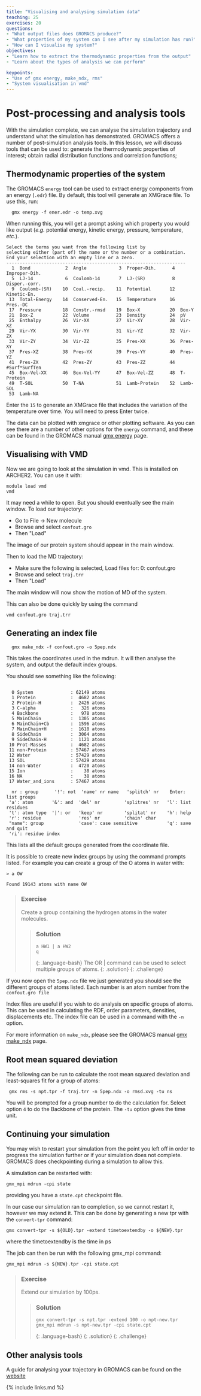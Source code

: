 ```yaml
---
title: "Visualising and analysing simulation data"
teaching: 25
exercises: 20
questions:
- "What output files does GROMACS produce?"
- "What properties of my system can I see after my simulation has run?"
- "How can I visualise my system?"
objectives:
- "Learn how to extract the thermodynamic properties from the output"
- "Learn about the types of analysis we can perform"

keypoints:
- "Use of gmx energy, make_ndx, rms"
- "System visualisation in vmd"
---
```


Post-processing and analysis tools
==================================

With the simulation complete, we can analyse the simulation trajectory and 
understand what the simulation has demonstrated. GROMACS offers a number of 
post-simulation analysis tools. In this lesson, we will discuss tools that 
can be used to: generate the thermodynamic properties of interest; obtain 
radial distribution functions and correlation functions; 

Thermodynamic properties of the system
--------------------------------------

The GROMACS ``energy`` tool can be used to extract energy components from an 
energy (``.edr``) file. By default, this tool will generate an XMGrace file. 
To use this, run:

```
  gmx energy -f ener.edr -o temp.xvg
```

When running this, you will get a prompt asking which property you would like 
output (*e.g.* potential energy, kinetic energy, pressure, temperature, 
*etc.*). 

```
Select the terms you want from the following list by
selecting either (part of) the name or the number or a combination.
End your selection with an empty line or a zero.
-------------------------------------------------------------------
  1  Bond             2  Angle            3  Proper-Dih.      4  Improper-Dih. 
  5  LJ-14            6  Coulomb-14       7  LJ-(SR)          8  Disper.-corr. 
  9  Coulomb-(SR)    10  Coul.-recip.    11  Potential       12  Kinetic-En.   
 13  Total-Energy    14  Conserved-En.   15  Temperature     16  Pres.-DC      
 17  Pressure        18  Constr.-rmsd    19  Box-X           20  Box-Y         
 21  Box-Z           22  Volume          23  Density         24  pV            
 25  Enthalpy        26  Vir-XX          27  Vir-XY          28  Vir-XZ        
 29  Vir-YX          30  Vir-YY          31  Vir-YZ          32  Vir-ZX        
 33  Vir-ZY          34  Vir-ZZ          35  Pres-XX         36  Pres-XY       
 37  Pres-XZ         38  Pres-YX         39  Pres-YY         40  Pres-YZ       
 41  Pres-ZX         42  Pres-ZY         43  Pres-ZZ         44  #Surf*SurfTen 
 45  Box-Vel-XX      46  Box-Vel-YY      47  Box-Vel-ZZ      48  T-Protein     
 49  T-SOL           50  T-NA            51  Lamb-Protein    52  Lamb-SOL      
 53  Lamb-NA       
```


Enter the `15` to generate an XMGrace file that includes the variation
of the temperature over time. You will need to press Enter twice.


The data can be plotted with xmgrace or other plotting software.
As you can see there are a number of other options for the ``energy`` command,
and these can be found in the GROMACS manual 
[gmx energy](http://manual.gromacs.org/documentation/current/onlinehelp/gmx-energy.html)
page.

Visualising with VMD
--------------------


Now we are going to look at the simulation in vmd. This is installed on 
ARCHER2. You can use it with:

```
module load vmd
vmd
```
It may need a while to open. But you should eventually see the main window.
To load our trajectory:

* Go to File -> New molecule
* Browse and select ``confout.gro``
* Then "Load"

The image of our protein system should appear in the main window.

Then to load the MD trajectory:

* Make sure the following is selected,
   Load files for: 0: confout.gro
* Browse and select ``traj.trr``
* Then "Load"

The main window will now show the motion of MD of the system.

This can also be done quickly by using the command

```
vmd confout.gro traj.trr
```


Generating an index file
------------------------


```
  gmx make_ndx -f confout.gro -o 5pep.ndx
```

This takes the coordinates used in the mdrun. It will then
analyse the system, and output the default index groups. 

You should see something like the following:

```

  0 System              : 62149 atoms
  1 Protein             :  4682 atoms
  2 Protein-H           :  2426 atoms
  3 C-alpha             :   326 atoms
  4 Backbone            :   978 atoms
  5 MainChain           :  1305 atoms
  6 MainChain+Cb        :  1596 atoms
  7 MainChain+H         :  1618 atoms
  8 SideChain           :  3064 atoms
  9 SideChain-H         :  1121 atoms
 10 Prot-Masses         :  4682 atoms
 11 non-Protein         : 57467 atoms
 12 Water               : 57429 atoms
 13 SOL                 : 57429 atoms
 14 non-Water           :  4720 atoms
 15 Ion                 :    38 atoms
 16 NA                  :    38 atoms
 17 Water_and_ions      : 57467 atoms
 
  nr : group      '!': not  'name' nr name   'splitch' nr    Enter: list groups
 'a': atom       '&': and  'del' nr         'splitres' nr   'l': list residues
 't': atom type  '|': or   'keep' nr        'splitat' nr    'h': help
 'r': residue              'res' nr         'chain' char
 "name": group             'case': case sensitive           'q': save and quit
 'ri': residue index
 ```

This lists all the default groups generated from the coordinate file.

It is possible to create new index groups by using the command prompts listed.
For example you can create a group of the O atoms in water with:

```
> a OW

Found 19143 atoms with name OW
```


> ### Exercise
> 
> Create a group containing the hydrogen atoms in the water molecules.
> > ### Solution
> > ```
> > a HW1 | a HW2
> > q
> > ```
> > {: .language-bash}
> > The OR | command can be used to select multiple groups of atoms.
> {: .solution}
{: .challenge}



If you now open the ``5pep.ndx`` file we just generated you should see
the different groups of atoms listed. Each number is an atom number from the 
``confout.gro file``

Index files are useful if you wish to do analysis on specific groups of atoms.
This can be used in calculating the RDF, order parameters, densities, 
displacements etc. The index file can be used in a command with the ``-n``
option.

For more information on ``make_ndx``, please see the
GROMACS manual
[gmx make_ndx](http://manual.gromacs.org/documentation/current/onlinehelp/gmx-make_ndx.html) 
page.

Root mean squared deviation
----------------------------

The following can be run to calculate the root mean squared deviation and
least-squares fit for a group of atoms:

```
 gmx rms -s npt.tpr -f traj.trr -n 5pep.ndx -o rmsd.xvg -tu ns
```

You will be prompted for a group number to do the calculation for.
Select option ``4`` to do the Backbone of the protein. The ``-tu`` option
gives the time unit.


Continuing your simulation
---------------------------

You may wish to restart your simulation from the point you left off
in order to progress the simulation further or if your simulation 
does not complete. GROMACS does checkpointing during a simulation
to allow this. 

A simulation can be restarted with:

```
gmx_mpi mdrun -cpi state
```

providing you have a ``state.cpt`` checkpoint file.

In our case our simulation ran to completion, so we cannot restart it,
however we may extend it. This can be done by generating a new tpr
with the ``convert-tpr`` command:

```
gmx convert-tpr -s ${OLD}.tpr -extend timetoextendby -o ${NEW}.tpr
```

where the timetoextendby is the time in ps

The job can then be run with the following gmx_mpi command:

```
gmx_mpi mdrun -s ${NEW}.tpr -cpi state.cpt
```


> ### Exercise
> 
> Extend our simulation by 100ps.
> > ### Solution
> > ```
> > gmx convert-tpr -s npt.tpr -extend 100 -o npt-new.tpr
> > gmx_mpi mdrun -s npt-new.tpr -cpi state.cpt
> > ```
> > {: .language-bash}
> {: .solution}
{: .challenge}


Other analysis tools
-----------------------

A guide for analysing your trajectory in GROMACS can be found on the 
[website](https://manual.gromacs.org/documentation/2019/reference-manual/analysis.html)


{% include links.md %}



